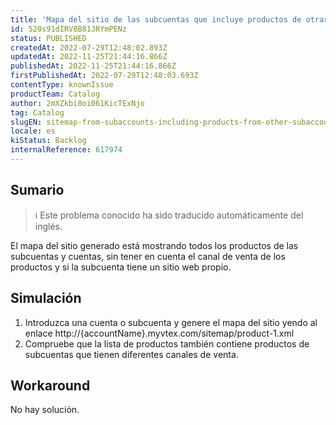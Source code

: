 ```yaml
---
title: 'Mapa del sitio de las subcuentas que incluye productos de otras subcuentas y de la cuenta principal'
id: 520s91dIRV8B81JRYmPENz
status: PUBLISHED
createdAt: 2022-07-29T12:48:02.893Z
updatedAt: 2022-11-25T21:44:16.866Z
publishedAt: 2022-11-25T21:44:16.866Z
firstPublishedAt: 2022-07-29T12:48:03.693Z
contentType: knownIssue
productTeam: Catalog
author: 2mXZkbi0oi061KicTExNjo
tag: Catalog
slugEN: sitemap-from-subaccounts-including-products-from-other-subaccounts-and-mainaccount
locale: es
kiStatus: Backlog
internalReference: 617974
---
```


## Sumario

>ℹ️ Este problema conocido ha sido traducido automáticamente del inglés.


El mapa del sitio generado está mostrando todos los productos de las subcuentas y cuentas, sin tener en cuenta el canal de venta de los productos y si la subcuenta tiene un sitio web propio.



## Simulación



1. Introduzca una cuenta o subcuenta y genere el mapa del sitio yendo al enlace http://{accountName}.myvtex.com/sitemap/product-1.xml
2. Compruebe que la lista de productos también contiene productos de subcuentas que tienen diferentes canales de venta.



## Workaround


No hay solución.

